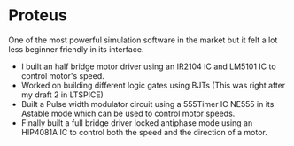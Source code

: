 # Proteus
One of the most powerful simulation software in the market but it felt a lot less beginner friendly in its interface. 

* I built an half bridge motor driver using an IR2104 IC and LM5101 IC to control motor's speed.
* Worked on building different logic gates using BJTs (This was right after my draft 2 in LTSPICE)
* Built a Pulse width modulator circuit using a 555Timer IC NE555 in its Astable mode which can be used to control motor speeds.
* Finally built a full bridge driver locked antiphase mode using an  HIP4081A IC to control both the speed and the direction of a motor.
